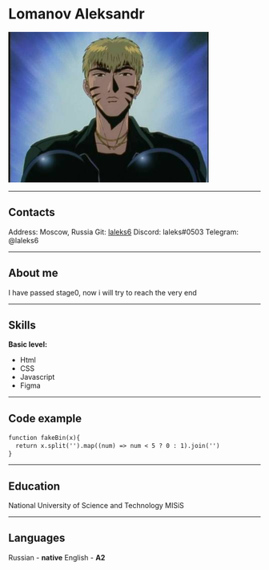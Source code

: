 # Lomanov Aleksandr 
[![avatar](/img/avatar_oni_3.jpg)](https://www.youtube.com/watch?v=o6YeFTwehBg&list=PLjECPJrdKj24zzZOfmD8RQfHIq78HAUUZ)

---
## Contacts
Address: Moscow, Russia
Git: [laleks6](https://github.com/laleks6)
Discord: laleks#0503
Telegram: @laleks6

---
## About me
I have passed stage0, now i will try to reach the very end

---
## Skills

**Basic level:**
* Html
* CSS
* Javascript
* Figma
---
## Code example
```
function fakeBin(x){
  return x.split('').map((num) => num < 5 ? 0 : 1).join('')
}
```
---
## Education
National University of Science and Technology MISiS

---
## Languages
Russian - **native**
English - **A2**